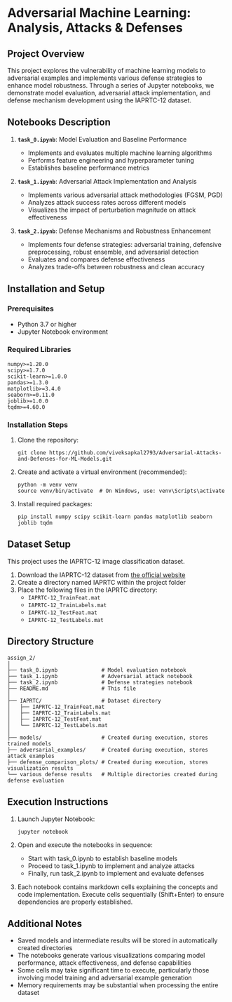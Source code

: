 # Adversarial Machine Learning: Analysis, Attacks & Defenses

## Project Overview

This project explores the vulnerability of machine learning models to adversarial examples and implements various defense strategies to enhance model robustness. Through a series of Jupyter notebooks, we demonstrate model evaluation, adversarial attack implementation, and defense mechanism development using the IAPRTC-12 dataset.

## Notebooks Description

1. **`task_0.ipynb`**: Model Evaluation and Baseline Performance
   - Implements and evaluates multiple machine learning algorithms
   - Performs feature engineering and hyperparameter tuning
   - Establishes baseline performance metrics

2. **`task_1.ipynb`**: Adversarial Attack Implementation and Analysis
   - Implements various adversarial attack methodologies (FGSM, PGD)
   - Analyzes attack success rates across different models
   - Visualizes the impact of perturbation magnitude on attack effectiveness

3. **`task_2.ipynb`**: Defense Mechanisms and Robustness Enhancement
   - Implements four defense strategies: adversarial training, defensive preprocessing, robust ensemble, and adversarial detection
   - Evaluates and compares defense effectiveness
   - Analyzes trade-offs between robustness and clean accuracy

## Installation and Setup

### Prerequisites

- Python 3.7 or higher
- Jupyter Notebook environment

### Required Libraries

```
numpy>=1.20.0
scipy>=1.7.0
scikit-learn>=1.0.0
pandas>=1.3.0
matplotlib>=3.4.0
seaborn>=0.11.0
joblib>=1.0.0
tqdm>=4.60.0
```

### Installation Steps

1. Clone the repository:
   ```
   git clone https://github.com/viveksapkal2793/Adversarial-Attacks-and-Defenses-for-ML-Models.git
   ```

2. Create and activate a virtual environment (recommended):
   ```
   python -m venv venv
   source venv/bin/activate  # On Windows, use: venv\Scripts\activate
   ```

3. Install required packages:
   ```
   pip install numpy scipy scikit-learn pandas matplotlib seaborn joblib tqdm
   ```

## Dataset Setup

This project uses the IAPRTC-12 image classification dataset.

1. Download the IAPRTC-12 dataset from [the official website](http://www.iapr-tc12.org/)
2. Create a directory named IAPRTC within the project folder
3. Place the following files in the IAPRTC directory:
   - `IAPRTC-12_TrainFeat.mat`
   - `IAPRTC-12_TrainLabels.mat`
   - `IAPRTC-12_TestFeat.mat`
   - `IAPRTC-12_TestLabels.mat`

## Directory Structure

```
assign_2/
│
├── task_0.ipynb              # Model evaluation notebook
├── task_1.ipynb              # Adversarial attack notebook
├── task_2.ipynb              # Defense strategies notebook
├── README.md                 # This file
│
├── IAPRTC/                   # Dataset directory
│   ├── IAPRTC-12_TrainFeat.mat
│   ├── IAPRTC-12_TrainLabels.mat
│   ├── IAPRTC-12_TestFeat.mat
│   └── IAPRTC-12_TestLabels.mat
│
├── models/                   # Created during execution, stores trained models
├── adversarial_examples/     # Created during execution, stores attack examples
├── defense_comparison_plots/ # Created during execution, stores visualization results
└── various defense results   # Multiple directories created during defense evaluation
```

## Execution Instructions

1. Launch Jupyter Notebook:
   ```
   jupyter notebook
   ```

2. Open and execute the notebooks in sequence:
   - Start with task_0.ipynb to establish baseline models
   - Proceed to task_1.ipynb to implement and analyze attacks
   - Finally, run task_2.ipynb to implement and evaluate defenses

3. Each notebook contains markdown cells explaining the concepts and code implementation. Execute cells sequentially (Shift+Enter) to ensure dependencies are properly established.

## Additional Notes

- Saved models and intermediate results will be stored in automatically created directories
- The notebooks generate various visualizations comparing model performance, attack effectiveness, and defense capabilities
- Some cells may take significant time to execute, particularly those involving model training and adversarial example generation
- Memory requirements may be substantial when processing the entire dataset
